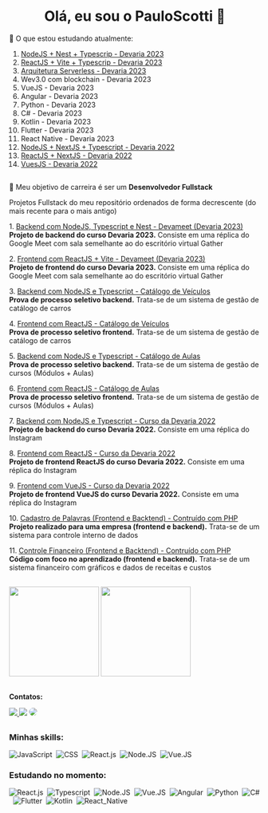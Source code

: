 <h1 align="center"> Olá, eu sou o PauloScotti 👋</h1>


🌱 O que estou estudando atualmente:

1. <a href="https://github.com/PauloScotti/devameet-nest-js">NodeJS + Nest + Typescrip - Devaria 2023</a>
1. <a href="https://github.com/PauloScotti/devameet-react-js">ReactJS + Vite + Typescrip - Devaria 2023</a>
1. <a href="https://github.com/PauloScotti/sls-devagram-typescript">Arquitetura Serverless - Devaria 2023</a>
1. Wev3.0 com blockchain - Devaria 2023
1. VueJS - Devaria 2023
1. Angular - Devaria 2023
1. Python - Devaria 2023
1. C# - Devaria 2023
1. Kotlin - Devaria 2023
1. Flutter - Devaria 2023
1. React Native - Devaria 2023
1. <a href="https://github.com/PauloScotti/app-catalogo-veiculos-nodejs">NodeJS + NextJS + Typescript - Devaria 2022</a>
1. <a href="https://github.com/PauloScotti/app-catalogo-veiculos-reactjs">ReactJS + NextJS - Devaria 2022</a>
1. <a href="https://github.com/PauloScotti/devagram-vue-js">VuesJS - Devaria 2022</a>

##

💬 Meu objetivo de carreira é ser um <strong>Desenvolvedor Fullstack</strong>

Projetos Fullstack do meu repositório ordenados de forma decrescente (do mais recente para o mais antigo)
<p>1. <a href="https://github.com/PauloScotti/devameet-nest-js">Backend com NodeJS, Typescript e Nest - Devameet (Devaria 2023)</a>
<br /><strong>Projeto de backend do curso Devaria 2023.</strong> Consiste em uma réplica do Google Meet com sala semelhante ao do escritório virtual Gather</p>
<p>2. <a href="https://github.com/PauloScotti/devameet-react-js">Frontend com ReactJS + Vite - Devameet (Devaria 2023)</a>
<br /><strong>Projeto de frontend do curso Devaria 2023.</strong> Consiste em uma réplica do Google Meet com sala semelhante ao do escritório virtual Gather</p>
<p>3. <a href="https://github.com/PauloScotti/app-catalogo-veiculos-nodejs">Backend com NodeJS e Typescript - Catálogo de Veículos</a>
<br /><strong>Prova de processo seletivo backend.</strong> Trata-se de um sistema de gestão de catálogo de carros</p>
<p>4. <a href="https://github.com/PauloScotti/app-catalogo-veiculos-reactjs">Frontend com ReactJS - Catálogo de Veículos</a>
<br /><strong>Prova de processo seletivo frontend.</strong> Trata-se de um sistema de gestão de catálogo de carros</p>
<p>5. <a href="https://github.com/PauloScotti/app-catalogo-aulas">Backend com NodeJS e Typescript - Catálogo de Aulas</a>
<br /><strong>Prova de processo seletivo backend.</strong> Trata-se de um sistema de gestão de cursos (Módulos + Aulas)</p>
<p>6. <a href="https://github.com/PauloScotti/app-catalogo-aulas-font">Frontend com ReactJS - Catálogo de Aulas</a>
<br /><strong>Prova de processo seletivo frontend.</strong> Trata-se de um sistema de gestão de cursos (Módulos + Aulas)</p>
<p>7. <a href="https://github.com/PauloScotti/devagram-nextjs">Backend com NodeJS e Typescript - Curso da Devaria 2022</a>
<br /><strong>Projeto de backend do curso Devaria 2022.</strong> Consiste em uma réplica do Instagram</p>
<p>8. <a href="https://github.com/PauloScotti/devagram-react">Frontend com ReactJS - Curso da Devaria 2022</a>
<br /><strong>Projeto de frontend ReactJS do curso Devaria 2022.</strong> Consiste em uma réplica do Instagram</p>
<p>9. <a href="https://github.com/PauloScotti/devagram-vue-js">Frontend com VueJS - Curso da Devaria 2022</a>
<br /><strong>Projeto de frontend VueJS do curso Devaria 2022.</strong> Consiste em uma réplica do Instagram</p>
<p>10. <a href="https://github.com/PauloScotti/controle_de_palavras">Cadastro de Palavras (Frontend e Backtend) - Contruído com PHP</a>
<br /><strong>Projeto realizado para uma empresa (frontend e backend).</strong> Trata-se de um sistema para controle interno de dados</p>
<p>11. <a href="https://github.com/PauloScotti/ControleFinanceiro">Controle Financeiro (Frontend e Backtend) - Contruído com PHP</a>
<br /><strong>Código com foco no aprendizado (frontend e backend).</strong> Trata-se de um sistema financeiro com gráficos e dados de receitas e custos</p>

##

<div>
  <img height="180em" src="https://github-readme-stats.vercel.app/api?username=PauloScotti&theme=algolia&show_icons=true" />
  <img height="180em" src="https://github-readme-stats.vercel.app/api/top-langs/?username=PauloScotti&theme=algolia" />
</div>

##

<div>
<p><strong>Contatos:</strong></p>
<a href="https://instagram.com/paulorscotti" target="_blank"><img src="https://img.shields.io/badge/-Instagram-%23E4405F?style=for-the-badge&logo=instagram&logoColor=white"</a>
<a href = "mailto:paulo.scotti@gmail.com"> <img src="https://img.shields.io/badge/-Gmail-%23333?style=for-the-badge&logo=gmail&logoColor=white" target="_blank"></a>
<a href="https://www.linkedin.com/in/paulo-scotti-94050a25/" target="_blank"><img src="https://img.shields.io/badge/-LinkedIn-%230077B5?style=for-the-badge&logo=linkedin&logoColor=white" style="border-radius: 30px" target="_blank"></a> 
 </div>

##

 ### Minhas skills:
![JavaScript](https://img.shields.io/badge/-JavaScript-0D1117?style=for-the-badge&logo=javascript&labelColor=0D1117)&nbsp;
![CSS](https://img.shields.io/badge/-CSS-0D1117?style=for-the-badge&logo=CSS3&logoColor=1572B6&labelColor=0D1117)&nbsp;
![React.js](https://img.shields.io/badge/-React.js-0D1117?style=for-the-badge&logo=react&labelColor=0D1117)&nbsp;
![Node.JS](https://img.shields.io/badge/-Node.JS-0D1117?style=for-the-badge&logo=node.js&labelColor=0D1117&textColor=0D1117)&nbsp;
![Vue.JS](https://img.shields.io/badge/-Vue.JS-0D1117?style=for-the-badge&logo=vue.js&labelColor=0D1117&textColor=0D1117)&nbsp;

### Estudando no momento:
![React.js](https://img.shields.io/badge/-React.js-0D1117?style=for-the-badge&logo=react&labelColor=0D1117)&nbsp;
![Typescript](https://img.shields.io/badge/-JavaScript-0D1117?style=for-the-badge&logo=javascript&labelColor=0D1117&textColor=0D1117)&nbsp;
![Node.JS](https://img.shields.io/badge/-Node.JS-0D1117?style=for-the-badge&logo=node.js&labelColor=0D1117&textColor=0D1117)&nbsp;
![Vue.JS](https://img.shields.io/badge/-Vue.JS-0D1117?style=for-the-badge&logo=vue.js&labelColor=0D1117&textColor=0D1117)&nbsp;
![Angular](https://img.shields.io/badge/-Angular-0D1117?style=for-the-badge&logo=angular&labelColor=0D1117&textColor=0D1117)&nbsp;
![Python](https://img.shields.io/badge/-Python-0D1117?style=for-the-badge&logo=python&labelColor=0D1117&textColor=0D1117)&nbsp;
![C#](https://img.shields.io/badge/-Csharp-0D1117?style=for-the-badge&logo=csharp&labelColor=0D1117&textColor=0D1117)&nbsp;
![Flutter](https://img.shields.io/badge/-Flutter-0D1117?style=for-the-badge&logo=flutter&labelColor=0D1117&textColor=0D1117)&nbsp;
![Kotlin](https://img.shields.io/badge/-Kotlin-0D1117?style=for-the-badge&logo=kotlin&labelColor=0D1117&textColor=0D1117)&nbsp;
![React_Native](https://img.shields.io/badge/-ReactNative-0D1117?style=for-the-badge&logo=react-native&labelColor=0D1117&textColor=0D1117)&nbsp;

##
